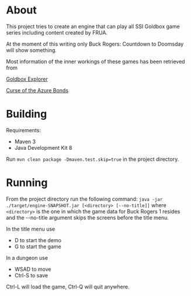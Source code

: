 About
=====

This project tries to create an engine that can play all
SSI Goldbox game series including content created by FRUA.

At the moment of this writing only Buck Rogers: Countdown to Doomsday
will show something.

Most information of the inner workings of these games has been retrieved from

[Goldbox Explorer](https://github.com/simeonpilgrim/goldboxexplorer)

[Curse of the Azure Bonds](https://github.com/simeonpilgrim/coab)

Building
========

Requirements:

* Maven 3
* Java Development Kit 8

Run
`mvn clean package -Dmaven.test.skip=true`
in the project directory.

Running
=======

From the project directory run the following command:
`java -jar ./target/engine-SNAPSHOT.jar [<directory> [--no-title]]`
where `<directory>` is the one in which the game data for Buck Rogers 1 resides
and the --no-title argument skips the screens before the title menu.

In the title menu use

* D to start the demo
* G to start the game

In a dungeon use

* WSAD to move
* Ctrl-S to save

Ctrl-L will load the game,
Ctrl-Q will quit anywhere.

